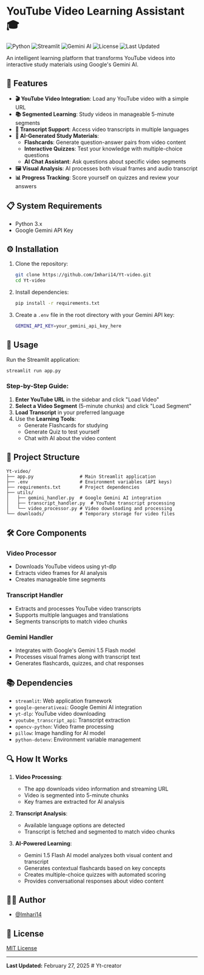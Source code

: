 # YouTube Video Learning Assistant 🎓

![Python](https://img.shields.io/badge/Python-3.x-blue.svg)
![Streamlit](https://img.shields.io/badge/Streamlit-1.x-FF4B4B.svg)
![Gemini AI](https://img.shields.io/badge/Gemini-1.5--flash-green.svg)
![License](https://img.shields.io/badge/License-MIT-yellow.svg)
![Last Updated](https://img.shields.io/badge/Last%20Updated-2025--02--27-brightgreen.svg)

An intelligent learning platform that transforms YouTube videos into interactive study materials using Google's Gemini AI.

## 🌟 Features

- **🎬 YouTube Video Integration**: Load any YouTube video with a simple URL
- **📚 Segmented Learning**: Study videos in manageable 5-minute segments
- **📝 Transcript Support**: Access video transcripts in multiple languages
- **🧠 AI-Generated Study Materials**:
  - **Flashcards**: Generate question-answer pairs from video content
  - **Interactive Quizzes**: Test your knowledge with multiple-choice questions
  - **AI Chat Assistant**: Ask questions about specific video segments
- **🖼️ Visual Analysis**: AI processes both visual frames and audio transcript
- **📊 Progress Tracking**: Score yourself on quizzes and review your answers

## 📋 System Requirements

- Python 3.x
- Google Gemini API Key

## ⚙️ Installation

1. Clone the repository:
   ```bash
   git clone https://github.com/Imhari14/Yt-video.git
   cd Yt-video
   ```

2. Install dependencies:
   ```bash
   pip install -r requirements.txt
   ```

3. Create a `.env` file in the root directory with your Gemini API key:
   ```bash
   GEMINI_API_KEY=your_gemini_api_key_here
   ```

## 🚀 Usage

Run the Streamlit application:
```bash
streamlit run app.py
```

### Step-by-Step Guide:

1. **Enter YouTube URL** in the sidebar and click "Load Video"
2. **Select a Video Segment** (5-minute chunks) and click "Load Segment"
3. **Load Transcript** in your preferred language
4. Use the **Learning Tools**:
   - Generate Flashcards for studying
   - Generate Quiz to test yourself
   - Chat with AI about the video content

## 🧩 Project Structure

```
Yt-video/
├── app.py                 # Main Streamlit application
├── .env                   # Environment variables (API keys)
├── requirements.txt       # Project dependencies
├── utils/
│   ├── gemini_handler.py  # Google Gemini AI integration
│   ├── transcript_handler.py  # YouTube transcript processing
│   └── video_processor.py # Video downloading and processing
└── downloads/             # Temporary storage for video files
```

## 🛠️ Core Components

### Video Processor
- Downloads YouTube videos using yt-dlp
- Extracts video frames for AI analysis
- Creates manageable time segments

### Transcript Handler
- Extracts and processes YouTube video transcripts
- Supports multiple languages and translations
- Segments transcripts to match video chunks

### Gemini Handler
- Integrates with Google's Gemini 1.5 Flash model
- Processes visual frames along with transcript text
- Generates flashcards, quizzes, and chat responses

## 📚 Dependencies

- `streamlit`: Web application framework
- `google-generativeai`: Google Gemini AI integration
- `yt-dlp`: YouTube video downloading
- `youtube_transcript_api`: Transcript extraction
- `opencv-python`: Video frame processing
- `pillow`: Image handling for AI model
- `python-dotenv`: Environment variable management

## 🔍 How It Works

1. **Video Processing**:
   - The app downloads video information and streaming URL
   - Video is segmented into 5-minute chunks
   - Key frames are extracted for AI analysis

2. **Transcript Analysis**:
   - Available language options are detected
   - Transcript is fetched and segmented to match video chunks

3. **AI-Powered Learning**:
   - Gemini 1.5 Flash AI model analyzes both visual content and transcript
   - Generates contextual flashcards based on key concepts
   - Creates multiple-choice quizzes with automated scoring
   - Provides conversational responses about video content

## 👨‍💻 Author

- [@Imhari14](https://github.com/Imhari14)

## 📄 License

[MIT License](LICENSE)

---

**Last Updated:** February 27, 2025
#   Y t - c r e a t o r  
 